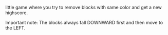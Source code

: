 little game where you try to remove blocks with same color and get a new highscore.

Important note: The blocks always fall DOWNWARD first and then move to the LEFT.
